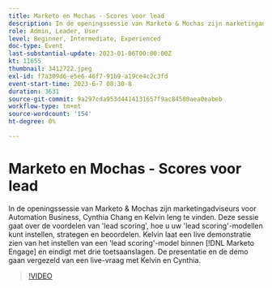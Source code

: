 ```yaml
---
title: Marketo en Mochas - Scores voor lead
description: In de openingssessie van Marketo & Mochas zijn marketingadviseurs voor Automation Business, Cynthia Chang en Kelvin Ieng te vinden. Deze sessie gaat over de voordelen van 'lead scoring', hoe u uw 'lead scoring'-modellen kunt instellen, strategen en beoordelen. Kelvin loopt door een levende demonstratie van hoe te opstelling een lood die model binnen  [!DNL Marketo Engage]  scoren en met 3 zeer belangrijke routes eindigt. De presentatie en de demo gaan vergezeld van een live-vraag met Kelvin en Cynthia.
role: Admin, Leader, User
level: Beginner, Intermediate, Experienced
doc-type: Event
last-substantial-update: 2023-01-06T00:00:00Z
kt: 11655
thumbnail: 3412722.jpeg
exl-id: f7a309d6-e5e6-46f7-91b9-a19ce4c2c3fd
event-start-time: 2023-6-7 08:30-8
duration: 3631
source-git-commit: 9a297cda953d4414131657f9ac84580aea0eabeb
workflow-type: tm+mt
source-wordcount: '154'
ht-degree: 0%

---
```


# Marketo en Mochas - Scores voor lead

In de openingssessie van Marketo &amp; Mochas zijn marketingadviseurs voor Automation Business, Cynthia Chang en Kelvin Ieng te vinden. Deze sessie gaat over de voordelen van &#39;lead scoring&#39;, hoe u uw &#39;lead scoring&#39;-modellen kunt instellen, strategen en beoordelen. Kelvin laat een live demonstratie zien van het instellen van een &#39;lead scoring&#39;-model binnen [!DNL Marketo Engage] en eindigt met drie toetsaanslagen. De presentatie en de demo gaan vergezeld van een live-vraag met Kelvin en Cynthia.

>[!VIDEO](https://video.tv.adobe.com/v/3412722/?quality=12&learn=on)
